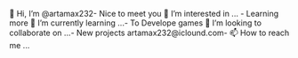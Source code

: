  👋 Hi, I’m @artamax232- Nice to meet you
 👀 I’m interested in ... - Learning more
 🌱 I’m currently learning ...- To Develope games
 💞️ I’m looking to collaborate on ...- New projects
artamax232@iclound.com- 📫 How to reach me ...

<!---
artamax232/artamax232 is a ✨ special ✨ repository because its `README.md` (this file) appears on your GitHub profile.
You can click the Preview link to take a look at your changes.
--->
